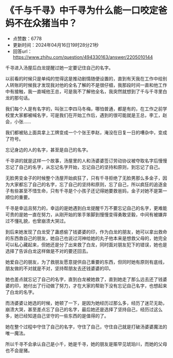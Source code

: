 # 《千与千寻》中千寻为什么能一口咬定爸妈不在众猪当中？
- 点赞数：6778
- 更新时间：2024年04月16日19时28分21秒
- 回答url：https://www.zhihu.com/question/494330163/answer/2205010144
<body>
 <p data-pid="jQDe8K2Y">千寻进入汤屋后白龙提醒过她一定要记住自己的名字。</p>
 <p data-pid="lKB0_GCd">以前看的时候只是单纯的觉得这是推动剧情随便设置的，直到有天我在工作中给别人转账的时候我才发现我对他的全名了解的不是很仔细，我那段时间一直和他工作中有接触，我一直喊他王总，可是我不了解他全名，我突然就想到了千与千寻里白龙的那句话。</p>
 <p data-pid="d3DmOs30">我们每个人是有名字的，叫张三李四马冬梅，哪怕普通，都是有的，在工作之前学校里大家都被喊名字，可是我们在开始工作后，遇到的很可能就是王总，李工，赵会，小张……</p>
 <p data-pid="Ax3Ba56B">我们都被贴上面具拿上工牌变成一个个张王李赵，淹没在日复一日的嘈杂中，变成了符号。</p>
 <p data-pid="-kM0kh_0">忘记身边的人的名字，甚至是自己的名字。</p>
 <p data-pid="ePLMdRCZ">千寻讲的就是这样一个故事，汤屋里的人和汤婆婆签订劳动协议被夺取名字后慢慢忘记了自己的名字，从忘记名字开始，忘记自己的坚持和原则，到忘记了自己。</p>
 <p data-pid="WeLt07c5">无脸男变金子的时候整个汤屋开始疯狂了，只有千寻拒绝了无脸男那么多金子，因为大家都忘了自己的名字，忘了自己的坚持和原则，忘了自己，所以疯狂的追逐金子有些甚至不惜生命，只有千寻是个小孩子还记得她要救爸妈，金子对她不是第一顺位的重要。</p>
 <p data-pid="BlD9PvNG">千寻是幸运且努力的，幸运的是她遇到白龙提醒千万不要忘记自己的名字，更难能可贵的是她一直在努力，从刚开始的笨手笨脚到慢慢变得勇敢坚毅，中间有被嫌弃过不懂礼貌，也曾崩溃大哭过。</p>
 <p data-pid="yqf2u_OV">到后来她发现了白龙受了蛊惑偷了钱婆婆的印，作为白龙的朋友，她可以拿出救命的东西救自己的朋友，她自己也说过河神给她的丸子他本来是想救父母的，她完全可以私心藏起来，但她还是分了出来救了白龙，同时面对朋友犯下的错误，她也是选择了告诉白龙这样做是不对的要还回去。</p>
 <p data-pid="d9H5fOOW">她爱自己的朋友，为了救朋友愿意提供自己重要的东西，但同时她有原则有底线，朋友做的不对就是不对，坚持帮朋友去还钱婆婆的印。</p>
 <p data-pid="uHEma7Y7">她也差点就忘记了自己的名字，直到白龙被她救了，直到她走了那么远去还了钱婆婆的印，她付出了行动做了努力，才在大家的帮助下没有忘记自己名字，也想起来了白龙的名字。</p>
 <p data-pid="ucduigjt">而汤婆婆让她选的时候，她顿了一下，是因为她经历过那么多，经历了迷茫无助，崩溃大哭，甚至差点忘了自己的名字，最后她还是选择了坚持自己，经历过这么多，她已经知道自己坚守的一些东西的是值得的了。</p>
 <p data-pid="3T7lf8uI">她在整个过程中守住了自己的名字，守住了自己，守住自己就是打破汤婆婆魔法的唯一魔法。</p>
 <p data-pid="TcdmJjbT">所以千寻不会承认自己是小千，她是千寻，她的朋友是赈早见琥珀川，而她的父母也不会是猪。</p>
</body>